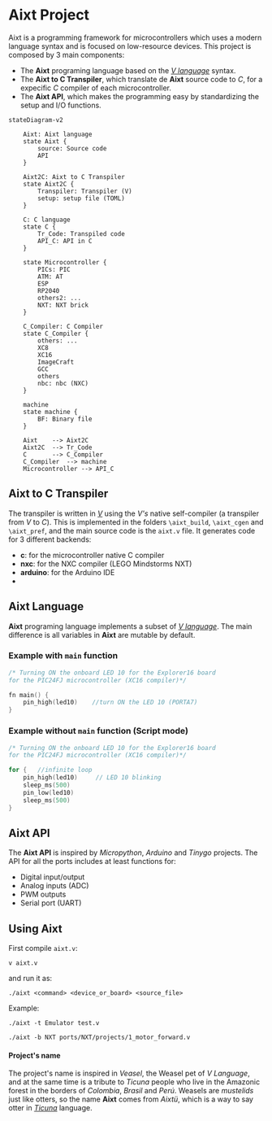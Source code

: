 # Aixt Project

Aixt is a programming framework for microcontrollers which uses a modern language syntax and is focused on low-resource devices. This project is composed by 3 main components:

- The **Aixt** programing language based on the [_V language_](https://vlang.io/) syntax.
- The **Aixt to C Transpiler**, which translate de **Aixt** source code to _C_, for a expecific _C_ compiler of each microcontroller.
- The **Aixt API**, which makes the programming easy by standardizing the setup and I/O functions.  

```mermaid
stateDiagram-v2

    Aixt: Aixt language
    state Aixt {
        source: Source code
        API
    } 

    Aixt2C: Aixt to C Transpiler
    state Aixt2C {
        Transpiler: Transpiler (V)
        setup: setup file (TOML)
    }

    C: C language
    state C {
        Tr_Code: Transpiled code
        API_C: API in C
    }

    state Microcontroller {
        PICs: PIC
        ATM: AT
        ESP
        RP2040
        others2: ...
        NXT: NXT brick
    }

    C_Compiler: C Compiler
    state C_Compiler {
        others: ...
        XC8  
        XC16 
        ImageCraft
        GCC  
        others 
        nbc: nbc (NXC) 
    }
    
    machine
    state machine {
        BF: Binary file
    }
    
    Aixt    --> Aixt2C 
    Aixt2C  --> Tr_Code
    C       --> C_Compiler
    C_Compiler  --> machine
    Microcontroller --> API_C
```

## Aixt to C Transpiler

The transpiler is written in [_V_](https://vlang.io/) using the _V's_ native self-compiler (a transpiler from _V_ to _C_). This is implemented in the folders `\aixt_build`, `\aixt_cgen` and `\aixt_pref`, and the main source code is the `aixt.v` file. It generates code for 3 different backends:
- **c**: for the microcontroller native C compiler
- **nxc**: for the NXC compiler (LEGO Mindstorms NXT)
- **arduino**: for the Arduino IDE
- 
## Aixt Language

**Aixt** programing language implements a subset of [_V language_](https://vlang.io/). The main difference is all variables in **Aixt** are mutable by default.

### Example with `main` function
```go
/* Turning ON the onboard LED 10 for the Explorer16 board 
for the PIC24FJ microcontroller (XC16 compiler)*/

fn main() { 
    pin_high(led10)    //turn ON the LED 10 (PORTA7)
}
```

### Example without `main` function (Script mode)
```go
/* Turning ON the onboard LED 10 for the Explorer16 board 
for the PIC24FJ microcontroller (XC16 compiler)*/

for {   //infinite loop
    pin_high(led10)     // LED 10 blinking 
    sleep_ms(500)
    pin_low(led10)
    sleep_ms(500)
}
```

## Aixt API

The **Aixt API** is inspired by _Micropython_, _Arduino_ and _Tinygo_ projects. The API for all the ports includes at least functions for:
- Digital input/output
- Analog inputs (ADC)
- PWM outputs
- Serial port (UART)

## Using Aixt
First compile `aixt.v`: 
```
v aixt.v
```
and run it as:
```
./aixt <command> <device_or_board> <source_file>
```
Example:
```
./aixt -t Emulator test.v
```
```
./aixt -b NXT ports/NXT/projects/1_motor_forward.v
```
#### Project's name
The project's name is inspired in _Veasel_, the Weasel pet of _V Language_, and at the same time is a tribute to _Ticuna_ people who live in the Amazonic forest in the borders of _Colombia_, _Brasil_ and _Perú_. Weasels are _mustelids_ just like otters, so the name **Aixt** comes from _Aixtü_, which is a way to say otter in [_Ticuna_](https://www.sil.org/system/files/reapdata/90/20/51/90205190508691852389084667097660892450/tca_Ticuna_Dictionary_2016_web.pdf) language.
